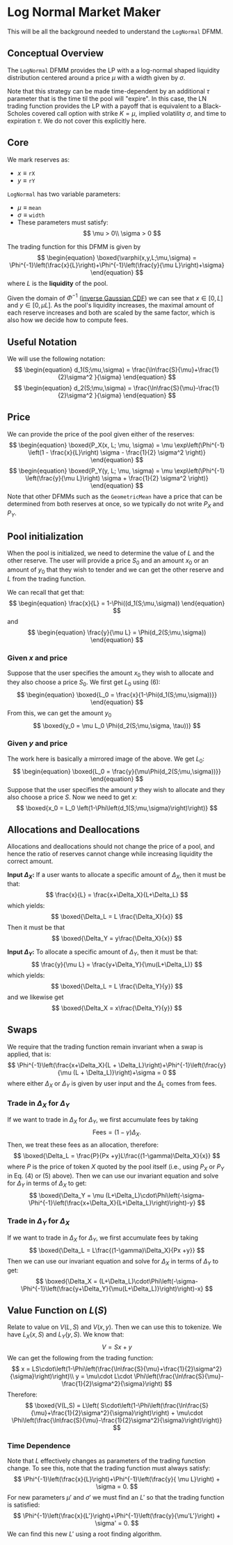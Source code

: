 # Log Normal Market Maker
This will be all the background needed to understand the `LogNormal` DFMM.

## Conceptual Overview
The `LogNormal` DFMM provides the LP with a a log-normal shaped liquidity distribution centered around a price $\mu$ with a width given by $\sigma$.

Note that this strategy can be made time-dependent by an additional $\tau$ parameter that is the time til the pool will "expire".
In this case, the LN trading function provides the LP with a payoff that is equivalent to a Black-Scholes covered call option with strike $K = \mu$, implied volatility $\sigma$, and time to expiration $\tau$. 
We do not cover this explicitly here.

## Core
We mark reserves as:
- $x \equiv \mathtt{rX}$
- $y \equiv \mathtt{rY}$

`LogNormal` has two variable parameters:
- $\mu \equiv \mathtt{mean}$
- $\sigma \equiv \mathtt{width}$
- These parameters must satisfy:
$$
\mu > 0\\
\sigma > 0
$$

The trading function for this DFMM is given by
$$
\begin{equation}
\boxed{\varphi(x,y,L;\mu,\sigma) = \Phi^{-1}\left(\frac{x}{L}\right)+\Phi^{-1}\left(\frac{y}{\mu L}\right)+\sigma}
\end{equation}
$$
where $L$ is the **liquidity** of the pool.

Given the domain of $\Phi^{-1}$ ([inverse Gaussian CDF](https://en.wikipedia.org/wiki/Normal_distribution)) we can see that $x\in [0,L]$ and $y\in [0,\mu L]$.
As the pool's liquidity increases, the maximal amount of each reserve increases and both are scaled by the same factor, which is also how we decide how to compute fees.

## Useful Notation
We will use the following notation:
$$
\begin{equation}
d_1(S;\mu,\sigma) = \frac{\ln\frac{S}{\mu}+\frac{1}{2}\sigma^2 }{\sigma}
\end{equation}
$$
$$
\begin{equation}
d_2(S;\mu,\sigma) = \frac{\ln\frac{S}{\mu}-\frac{1}{2}\sigma^2 }{\sigma}
\end{equation}
$$

## Price
We can provide the price of the pool given either of the reserves:
$$
\begin{equation}
\boxed{P_X(x, L; \mu, \sigma) = \mu \exp\left(\Phi^{-1} \left(1 - \frac{x}{L}\right) \sigma  - \frac{1}{2} \sigma^2 \right)} 
\end{equation}
$$
$$
\begin{equation}
\boxed{P_Y(y, L; \mu, \sigma) = \mu \exp\left(\Phi^{-1} \left(\frac{y}{\mu L}\right) \sigma + \frac{1}{2} \sigma^2 \right)}
\end{equation}
$$
Note that other DFMMs such as the `GeometricMean` have a price that can be determined from both reserves at once, so we typically do not write $P_X$ and $P_Y$.

## Pool initialization
When the pool is initialized, we need to determine the value of $L$ and the other reserve.
The user will provide a price $S_0$ and an amount $x_0$ or an amount of $y_0$ that they wish to tender and we can get the other reserve and $L$ from the trading function.

We can recall that get that:
$$
\begin{equation}
\frac{x}{L} = 1-\Phi((d_1(S;\mu,\sigma))
\end{equation}
$$
and
$$
\begin{equation}
\frac{y}{\mu L} = \Phi(d_2(S;\mu,\sigma))
\end{equation}
$$


### Given $x$ and price
Suppose that the user specifies the amount $x_0$ they wish to allocate and they also choose a price $S_0$.
We first get $L_0$ using (6):
$$
\begin{equation}
\boxed{L_0 = \frac{x}{1-\Phi(d_1(S;\mu,\sigma))}}
\end{equation}
$$
From this, we can get the amount $y_0$ 
$$
\boxed{y_0 = \mu L_0 \Phi(d_2(S;\mu,\sigma, \tau))}
$$


### Given $y$ and price
The work here is basically a mirrored image of the above.
We get $L_0$:
$$
\begin{equation}
\boxed{L_0 = \frac{y}{\mu\Phi(d_2(S;\mu,\sigma))}}
\end{equation}
$$
Suppose that the user specifies the amount $y$ they wish to allocate and they also choose a price $S$.
Now we need to get $x$:
$$
\boxed{x_0 = L_0 \left(1-\Phi\left(d_1(S;\mu,\sigma)\right)\right)}
$$

## Allocations and Deallocations
Allocations and deallocations should not change the price of a pool, and hence the ratio of reserves cannot change while increasing liquidity the correct amount.

**Input $\Delta_X$:** If a user wants to allocate a specific amount of $\Delta_X$, then it must be that:
$$
\frac{x}{L} = \frac{x+\Delta_X}{L+\Delta_L}
$$
which yields:
$$
\boxed{\Delta_L = L \frac{\Delta_X}{x}}
$$
Then it must be that
$$
\boxed{\Delta_Y = y\frac{\Delta_X}{x}}
$$

**Input $\Delta_Y$:** To allocate a specific amount of $\Delta_Y$, then it must be that:
$$
\frac{y}{\mu L} = \frac{y+\Delta_Y}{\mu(L+\Delta_L)}
$$
which yields:
$$
\boxed{\Delta_L = L \frac{\Delta_Y}{y}}
$$
and we likewise get
$$
\boxed{\Delta_X = x\frac{\Delta_Y}{y}}
$$

## Swaps
We require that the trading function remain invariant when a swap is applied, that is:
$$
\Phi^{-1}\left(\frac{x+\Delta_X}{L + \Delta_L}\right)+\Phi^{-1}\left(\frac{y}{\mu (L + \Delta_L)}\right)+\sigma = 0
$$
where either $\Delta_X$ or $\Delta_Y$ is given by user input and the $\Delta_L$ comes from fees.

### Trade in $\Delta_X$ for $\Delta_Y$
If we want to trade in $\Delta_X$ for $\Delta_Y$, 
we first accumulate fees by taking 
$$
\textrm{Fees} = (1-\gamma) \Delta_X.
$$
Then, we treat these fees as an allocation, therefore:
$$
\boxed{\Delta_L = \frac{P}{Px +y}L\frac{(1-\gamma)\Delta_X}{x}}
$$
where $P$ is the price of token $X$ quoted by the pool itself (i.e., using $P_X$ or $P_Y$ in Eq. (4) or (5) above).
Then we can use our invariant equation and solve for $\Delta_Y$ in terms of $\Delta_X$ to get:
$$
\boxed{\Delta_Y = \mu (L+\Delta_L)\cdot\Phi\left(-\sigma-\Phi^{-1}\left(\frac{x+\Delta_X}{L+\Delta_L}\right)\right)-y}
$$

### Trade in $\Delta_Y$ for $\Delta_X$
If we want to trade in $\Delta_X$ for $\Delta_Y$, 
we first accumulate fees by taking 
$$
\boxed{\Delta_L = L\frac{(1-\gamma)\Delta_X}{Px +y}}
$$
Then we can use our invariant equation and solve for $\Delta_X$ in terms of $\Delta_Y$ to get:
$$
\boxed{\Delta_X = (L+\Delta_L)\cdot\Phi\left(-\sigma-\Phi^{-1}\left(\frac{y+\Delta_Y}{\mu(L+\Delta_L)}\right)\right)-x}
$$




## Value Function on $L(S)$
Relate to value on $V(L,S)$ and $V(x,y)$. 
Then we can use this to tokenize. We have $L_X(x, S)$ and $L_Y(y, S)$.
We know that:
$$
V = Sx + y
$$
We can get the following from the trading function:
$$
x = LS\cdot\left(1-\Phi\left(\frac{\ln\frac{S}{\mu}+\frac{1}{2}\sigma^2}{\sigma}\right)\right)\\
y = \mu\cdot L\cdot \Phi\left(\frac{\ln\frac{S}{\mu}-\frac{1}{2}\sigma^2}{\sigma}\right)
$$
Therefore:
$$
\boxed{V(L,S) = L\left( S\cdot\left(1-\Phi\left(\frac{\ln\frac{S}{\mu}+\frac{1}{2}\sigma^2}{\sigma}\right)\right) + \mu\cdot \Phi\left(\frac{\ln\frac{S}{\mu}-\frac{1}{2}\sigma^2}{\sigma}\right)\right)}
$$

### Time Dependence
Note that $L$ effectively changes as parameters of the trading function change.
To see this, note that the trading function must always satisfy:
$$
\Phi^{-1}\left(\frac{x}{L}\right)+\Phi^{-1}\left(\frac{y}{
\mu L}\right) + \sigma  = 0.
$$
For new parameters $\mu'$ and $\sigma'$ we must find an $L'$ so that the trading function is satisfied:
$$
\Phi^{-1}\left(\frac{x}{L'}\right)+\Phi^{-1}\left(\frac{y}{\mu'L'}\right) + \sigma' = 0.
$$
We can find this new $L'$ using a root finding algorithm. 